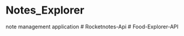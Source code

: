 # Notes_Explorer
  note management application
#   R o c k e t n o t e s - A p i  
 #   F o o d - E x p l o r e r - A P I  
 